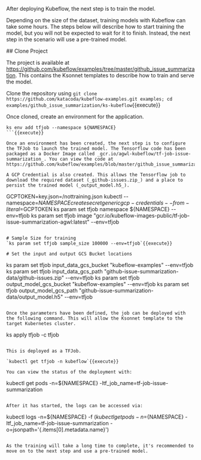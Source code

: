 After deploying Kubeflow, the next step is to train the model.

Depending on the size of the dataset, training models with Kubeflow can take some hours. The steps below will describe how to start training the model, but you will not be expected to wait for it to finish. Instead, the next step in the scenario will use a pre-trained model.

## Clone Project

The project is available at https://github.com/kubeflow/examples/tree/master/github_issue_summarization. This contains the Ksonnet templates to describe how to train and serve the model.

Clone the repository using `git clone https://github.com/katacoda/kubeflow-examples.git examples; cd examples/github_issue_summarization/ks-kubeflow`{{execute}}

Once cloned, create an environment for the application.
```
ks env add tfjob --namespace ${NAMESPACE}
```{{execute}}

Once an environment has been created, the next step is to configure the TFJob to launch the trained model. The Tensorflow code has been packaged as a Docker Image called _gcr.io/agwl-kubeflow/tf-job-issue-summarization_. You can view the code at https://github.com/kubeflow/examples/blob/master/github_issue_summarization/notebooks/train.py.

A GCP Credential is also created. This allows the Tensorflow job to download the required dataset (_github-issues.zip_) and a place to persist the trained model (_output_model.h5_).

```
GCPTOKEN=key.json=/nottraining.json
kubectl --namespace=${NAMESPACE} create secret generic gcp-credentials --from-literal=$GCPTOKEN
ks param set tfjob namespace ${NAMESPACE} --env=tfjob
ks param set tfjob image "gcr.io/kubeflow-images-public/tf-job-issue-summarization-agwl:latest" --env=tfjob
```{{execute}}

# Sample Size for training
`ks param set tfjob sample_size 100000 --env=tfjob`{{execute}}

# Set the input and output GCS Bucket locations
```
ks param set tfjob input_data_gcs_bucket "kubeflow-examples" --env=tfjob
ks param set tfjob input_data_gcs_path "github-issue-summarization-data/github-issues.zip" --env=tfjob
ks param set tfjob output_model_gcs_bucket "kubeflow-examples" --env=tfjob
ks param set tfjob output_model_gcs_path "github-issue-summarization-data/output_model.h5" --env=tfjob
```{{execute}}

Once the parameters have been defined, the job can be deployed with the following command. This will allow the Ksonnet template to the target Kubernetes cluster.

```
ks apply tfjob -c tfjob
```{{execute}}

This is deployed as a TFJob.

`kubectl get tfjob -n kubeflow`{{execute}}

You can view the status of the deployment with:

```
kubectl get pods -n=${NAMESPACE} -ltf_job_name=tf-job-issue-summarization
```{{execute}}

After it has started, the logs can be accessed via:

```
kubectl logs -n=${NAMESPACE} -f $(kubectl get pods -n=${NAMESPACE} -ltf_job_name=tf-job-issue-summarization -o=jsonpath='{.items[0].metadata.name}')
```{{execute}}

As the training will take a long time to complete, it's recommended to move on to the next step and use a pre-trained model.
